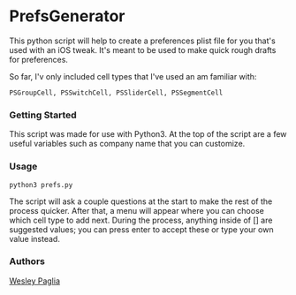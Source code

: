 # PrefsGenerator
This python script will help to create a preferences plist file for you that's used with an iOS tweak. It's meant to be used to make quick rough drafts for preferences.

So far, I'v only included cell types that I've used an am familiar with:
```
PSGroupCell, PSSwitchCell, PSSliderCell, PSSegmentCell
```

### Getting Started
This script was made for use with Python3. At the top of the script are a few useful variables such as company name that you can customize. 

### Usage
```
python3 prefs.py
```
The script will ask a couple questions at the start to make the rest of the process quicker. After that, a menu will appear where you can choose which cell type to add next. During the process, anything inside of [] are suggested values; you can press enter to accept these or type your own value instead.

### Authors
[Wesley Paglia](https://github.com/wrp1002)
